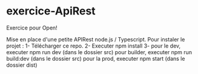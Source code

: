 # exercice-ApiRest
Exercice pour Open!

Mise en place d'une petite APIRest node.js / Typescript.
Pour instaler le projet : 
1- Télécharger ce repo.
2- Executer npm install
3- pour le dev, executer npm run dev (dans le dossier src)
   pour builder, executer npm run build:dev (dans le dossier src)
   pour la prod, executer npm start (dans le dossier dist)
   
